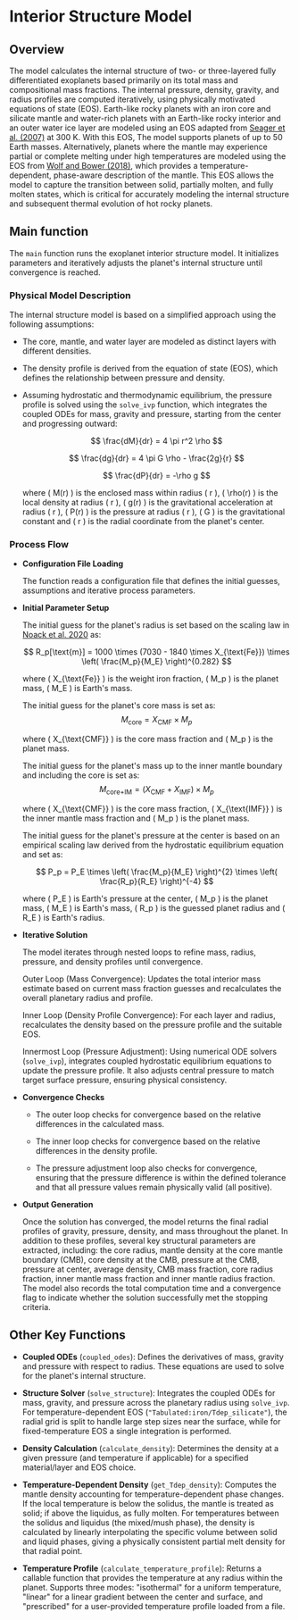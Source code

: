 # Interior Structure Model

## Overview
The model calculates the internal structure of two- or three-layered fully differentiated exoplanets based primarily on its total mass and compositional mass fractions. The internal pressure, density, gravity, and radius profiles are computed iteratively, using physically motivated equations of state (EOS). Earth-like rocky planets with an iron core and silicate mantle and water-rich planets with an Earth-like rocky interior and an outer water ice layer are modeled using an EOS adapted from [Seager et al. (2007)](https://iopscience.iop.org/article/10.1086/521346) at 300 K. With this EOS, The model supports planets of up to 50 Earth masses. Alternatively, planets where the mantle may experience partial or complete melting under high temperatures are modeled using the EOS from [Wolf and Bower (2018)](https://www.sciencedirect.com/science/article/pii/S0031920117301449), which provides a temperature-dependent, phase-aware description of the mantle. This EOS allows the model to capture the transition between solid, partially molten, and fully molten states, which is critical for accurately modeling the internal structure and subsequent thermal evolution of hot rocky planets.

## Main function
The `main` function runs the exoplanet interior structure model. It initializes parameters and iteratively adjusts the planet's internal structure until convergence is reached.

### Physical Model Description
The internal structure model is based on a simplified approach using the following assumptions:

- The core, mantle, and water layer are modeled as distinct layers with different densities.
- The density profile is derived from the equation of state (EOS), which defines the relationship between pressure and density.
- Assuming hydrostatic and thermodynamic equilibrium, the pressure profile is solved using the `solve_ivp` function, which integrates the coupled ODEs for mass, gravity and pressure, starting from the center and progressing outward:

  $$
  \frac{dM}{dr} = 4 \pi r^2 \rho
  $$ 

  $$
  \frac{dg}{dr} = 4 \pi G \rho - \frac{2g}{r}
  $$

  $$
  \frac{dP}{dr} = -\rho g
  $$
  
  where \( M(r) \) is the enclosed mass within radius \( r \), \( \rho(r) \) is the local density at radius \( r \), \( g(r) \) is the gravitational acceleration at radius \( r \), \( P(r) \) is the pressure at radius \( r \), \( G \) is the gravitational constant and \( r \) is the radial coordinate from the planet's center.  

### Process Flow
- **Configuration File Loading**
   
    The function reads a configuration file that defines the initial guesses, assumptions and iterative process parameters.

- **Initial Parameter Setup**

    The initial guess for the planet's radius is set based on the scaling law in [Noack et al. 2020](https://ui.adsabs.harvard.edu/abs/2020A%26A...638A.129N/abstract) as:

    $$
    R_p[\text{m}] = 1000 \times (7030 - 1840 \times X_{\text{Fe}}) \times \left( \frac{M_p}{M_E} \right)^{0.282}
    $$

    where \( X_{\text{Fe}} \) is the weight iron fraction, \( M_p \) is the planet mass, \( M_E \) is Earth's mass.

    The initial guess for the planet's core mass is set as:
    $$
    M_{\text{core}} = X_{\text{CMF}} \times M_p
    $$

    where \( X_{\text{CMF}} \) is the core mass fraction and \( M_p \) is the planet mass.

    The initial guess for the planet's mass up to the inner mantle boundary and including the core is set as:
    $$
    M_{\text{core+IM}} = (X_{\text{CMF}}+X_{\text{IMF}}) \times M_p
    $$

    where \( X_{\text{CMF}} \) is the core mass fraction, \( X_{\text{IMF}} \) is the inner mantle mass fraction and \( M_p \) is the planet mass.

    The initial guess for the planet's pressure at the center is based on an empirical scaling law derived from the hydrostatic equilibrium equation and set as:

    $$
    P_p = P_E \times \left( \frac{M_p}{M_E} \right)^{2} \times \left( \frac{R_p}{R_E} \right)^{-4}
    $$

    where \( P_E \) is Earth's pressure at the center, \( M_p \) is the planet mass, \( M_E \) is Earth's mass, \( R_p \) is the guessed planet radius and \( R_E \) is Earth's radius.

- **Iterative Solution**

    The model iterates through nested loops to refine mass, radius, pressure, and density profiles until convergence.

    Outer Loop (Mass Convergence):
    Updates the total interior mass estimate based on current mass fraction guesses and recalculates the overall planetary radius and profile.

    Inner Loop (Density Profile Convergence):
    For each layer and radius, recalculates the density based on the pressure profile and the suitable EOS.

    Innermost Loop (Pressure Adjustment):
    Using numerical ODE solvers (`solve_ivp`), integrates coupled hydrostatic equilibrium equations to update the pressure profile. It also adjusts central pressure to match target surface pressure, ensuring physical consistency.

- **Convergence Checks**

    * The outer loop checks for convergence based on the relative differences in the calculated mass.

    * The inner loop checks for convergence based on the relative differences in the density profile.
    
    * The pressure adjustment loop also checks for convergence, ensuring that the pressure difference is within the defined tolerance and that all pressure values remain physically valid (all positive).

- **Output Generation**

    Once the solution has converged, the model returns the final radial profiles of gravity, pressure, density, and mass throughout the planet. In addition to these profiles, several key structural parameters are extracted, including: the core radius, mantle density at the core mantle boundary (CMB), core density at the CMB, pressure at the CMB, pressure at center, average density, CMB mass fraction, core radius fraction, inner mantle mass fraction and inner mantle radius fraction. The model also records the total computation time and a convergence flag to indicate whether the solution successfully met the stopping criteria.

## Other Key Functions

- **Coupled ODEs** (`coupled_odes`): Defines the derivatives of mass, gravity and pressure with respect to radius. These equations are used to solve for the planet's internal structure.

- **Structure Solver** (`solve_structure`): Integrates the coupled ODEs for mass, gravity, and pressure across the planetary radius using `solve_ivp`. For temperature-dependent EOS (`"Tabulated:iron/Tdep_silicate"`), the radial grid is split to handle large step sizes near the surface, while for fixed-temperature EOS a single integration is performed.

- **Density Calculation** (`calculate_density`): Determines the density at a given pressure (and temperature if applicable) for a specified material/layer and EOS choice.

- **Temperature-Dependent Density** (`get_Tdep_density`): Computes the mantle density accounting for temperature-dependent phase changes. If the local temperature is below the solidus, the mantle is treated as solid; if above the liquidus, as fully molten. For temperatures between the solidus and liquidus (the mixed/mush phase), the density is calculated by linearly interpolating the specific volume between solid and liquid phases, giving a physically consistent partial melt density for that radial point.

- **Temperature Profile** (`calculate_temperature_profile`): Returns a callable function that provides the temperature at any radius within the planet. Supports three modes: "isothermal" for a uniform temperature, "linear" for a linear gradient between the center and surface, and "prescribed" for a user-provided temperature profile loaded from a file.